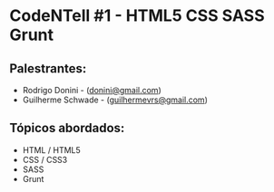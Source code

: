 CodeNTell #1 - HTML5 CSS SASS Grunt
=========

Palestrantes:
-------------
*   Rodrigo Donini - (donini@gmail.com)
*   Guilherme Schwade - (guilhermevrs@gmail.com)

Tópicos abordados:
-------------
*   HTML / HTML5
*   CSS / CSS3
*   SASS
*   Grunt